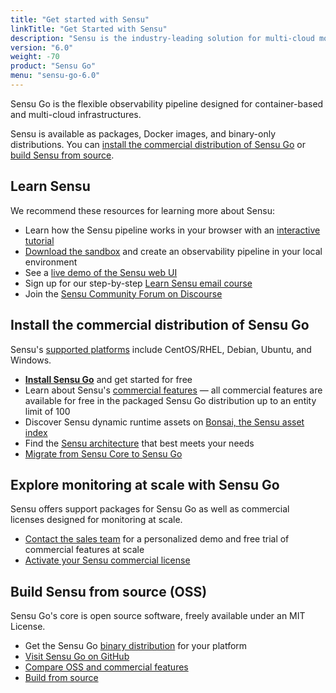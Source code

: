 ```yaml
---
title: "Get started with Sensu"
linkTitle: "Get Started with Sensu"
description: "Sensu is the industry-leading solution for multi-cloud monitoring at scale. The Sensu observability pipeline helps businesses automate their monitoring workflows and gain deep visibility into their multi-cloud environments. Get started now and feel the #monitoringlove."
version: "6.0"
weight: -70
product: "Sensu Go"
menu: "sensu-go-6.0"
---
```


Sensu Go is the flexible observability pipeline designed for container-based and multi-cloud infrastructures.

Sensu is available as packages, Docker images, and binary-only distributions.
You can [install the commercial distribution of Sensu Go][15] or [build Sensu from source][16].

## Learn Sensu

We recommend these resources for learning more about Sensu:

- Learn how the Sensu pipeline works in your browser with an [interactive tutorial][12]
- [Download the sandbox][7] and create an observability pipeline in your local environment
- See a [live demo of the Sensu web UI][1]
- Sign up for our step-by-step [Learn Sensu email course][21]
- Join the [Sensu Community Forum on Discourse][8]

## Install the commercial distribution of Sensu Go

Sensu's [supported platforms][20] include CentOS/RHEL, Debian, Ubuntu, and Windows.

- [**Install Sensu Go**][2] and get started for free
- Learn about Sensu's [commercial features][3] &mdash; all commercial features are available for free in the packaged Sensu Go distribution up to an entity limit of 100
- Discover Sensu dynamic runtime assets on [Bonsai, the Sensu asset index][6]
- Find the [Sensu architecture][18] that best meets your needs
- [Migrate from Sensu Core to Sensu Go][13]

## Explore monitoring at scale with Sensu Go

Sensu offers support packages for Sensu Go as well as commercial licenses designed for monitoring at scale.

- [Contact the sales team][4] for a personalized demo and free trial of commercial features at scale
- [Activate your Sensu commercial license][5]

## Build Sensu from source (OSS)

Sensu Go's core is open source software, freely available under an MIT License.

- Get the Sensu Go [binary distribution][19] for your platform
- [Visit Sensu Go on GitHub][10]
- [Compare OSS and commercial features][14]
- [Build from source][11]

[1]: ../learn/demo/
[2]: ../operations/deploy-sensu/install-sensu/
[3]: ../commercial
[4]: https://sensu.io/contact?subject=contact-sales
[5]: ../commercial/#get-started-with-commercial-features-in-sensu-go
[6]: https://bonsai.sensu.io/
[7]: ../learn/sandbox/
[8]: https://discourse.sensu.io/
[9]: ../operations/maintain-sensu/license/
[10]: https://github.com/sensu/sensu-go/
[11]: https://github.com/sensu/sensu-go/blob/master/README.md#building-from-source
[12]: ../learn/learn-in-15/
[13]: ../operations/maintain-sensu/migrate/
[14]: https://sensu.io/features#free-vs-paid
[15]: #install-the-commercial-distribution-of-sensu-go
[16]: #build-sensu-from-source-oss
[17]: #explore-monitoring-at-scale-with-sensu-go
[18]: ../operations/deploy-sensu/deployment-architecture/#common-sensu-architectures
[19]: ../platforms/#binary-only-distributions
[20]: ../platforms/
[21]: https://sensu.io/learn
